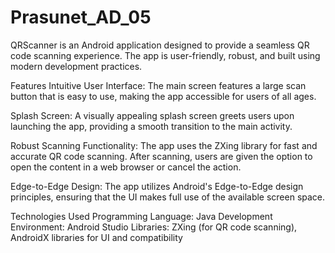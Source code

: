 # Prasunet_AD_05
QRScanner is an Android application designed to provide a seamless QR code scanning experience. The app is user-friendly, robust, and built using modern development practices.

Features
Intuitive User Interface: The main screen features a large scan button that is easy to use, making the app accessible for users of all ages.

Splash Screen: A visually appealing splash screen greets users upon launching the app, providing a smooth transition to the main activity.

Robust Scanning Functionality: The app uses the ZXing library for fast and accurate QR code scanning. After scanning, users are given the option to open the content in a web browser or cancel the action.

Edge-to-Edge Design: The app utilizes Android's Edge-to-Edge design principles, ensuring that the UI makes full use of the available screen space.

Technologies Used
Programming Language: Java
Development Environment: Android Studio
Libraries: ZXing (for QR code scanning), AndroidX libraries for UI and compatibility
